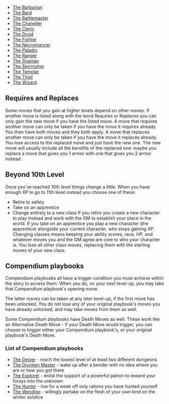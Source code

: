 * [The Barbarian](The%20Barbarian.md)
* [The Bard](The%20Bard.md)
* [The Battlemaster](The%20Battlemaster.md)
* [The Chaneller](The%20Chaneller.md)
* [The Cleric](The%20Cleric.md)
* [The Druid](The%20Druid.md)
* [The Fighter](The%20Fighter.md)
* [The Necromancer](The%20Necromancer.md)
* [The Paladin](The%20Paladin.md)
* [The Ranger](The%20Ranger.md)
* [The Shaman](The%20Shaman.md)
* [The Skirmisher](The%20Skirmisher.md)
* [The Templar](The%20Templar.md)
* [The Thief](The%20Thief.md)
* [The Wizard](The%20Wizard.md)

## Requires and Replaces

Some moves that you gain at higher levels depend on other moves. If another move is listed along with the word Requires or Replaces you can only gain the new move if you have the listed move. 
A move that requires another move can only be taken if you have the move it requires already. You then have both moves and they both apply.
A move that replaces another move can only be taken if you have the move it replaces already. You lose access to the replaced move and just have the new one. The new move will usually include all the benefits of the replaced one: maybe you replace a move that gives you 1 armor with one that gives you 2 armor instead.

## Beyond 10th Level

Once you’ve reached 10th level things change a little. When you have enough XP to go to 11th level instead you choose one of these:

* Retire to safety
* Take on an apprentice
* Change entirely to a new class
  If you retire you create a new character to play instead and work with the GM to establish your place in the world. 
  If you take on an apprentice you play a new character (the apprentice) alongside your current character, who stops gaining XP. 
  Changing classes means keeping your ability scores, race, HP, and whatever moves you and the GM agree are core to who your character is. You lose all other class moves, replacing them with the starting moves of your new class.

## Compendium playbooks

Compendium playbooks all have a trigger condition you must achieve within the story to access them. When you do, on your next level-up, you may take that Compendium playbook's opening move.

The latter moves can be taken at any later level-up, if the first move has been unlocked. You do not lose any of your original playbook's moves you have already unlocked, and may take moves from them as well.

Some Compendium playbooks have Death Moves as well. These work like an Alternative Death Move - if your Death Move would trigger, you can choose to trigger either your Compendium playbook's, or your original playbook's Death Move.

### List of Compendium playbooks

* [The Delver](Compendium%20playbooks/The%20Delver.md) - reach the lowest level of at least two different dungeons
* [The Drunken Master](Compendium%20playbooks/The%20Drunken%20Master.md) - wake up after a bender with no idea where you are or how you got there
* [The Explorer](Compendium%20playbooks/The%20Explorer.md) - enlist the support of a powerful patron to reward your forays into the unknown
* [The Hunter](Compendium%20playbooks/The%20Hunter.md) - live for a week off only rations you have hunted yourself
* [The Wendigo](Compendium%20playbooks/The%20Wendigo.md) - willingly partake on the flesh of your own kind on the winter solstice
